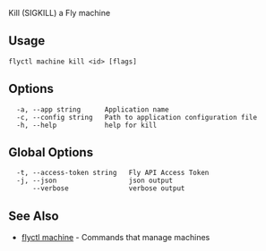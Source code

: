Kill (SIGKILL) a Fly machine


## Usage
~~~
flyctl machine kill <id> [flags]
~~~

## Options

~~~
  -a, --app string      Application name
  -c, --config string   Path to application configuration file
  -h, --help            help for kill
~~~

## Global Options

~~~
  -t, --access-token string   Fly API Access Token
  -j, --json                  json output
      --verbose               verbose output
~~~

## See Also

* [flyctl machine](/docs/flyctl/machine/)	 - Commands that manage machines

